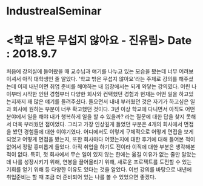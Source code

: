 # IndustrealSeminar

# <학교 밖은 무섭지 않아요 - 진유림>              Date : 2018.9.7

 
 처음에 강의실에 들어왔을 때 교수님과 얘기를 나누고 있는 모습을 봤는데 너무 어려보이셔서 아직 대학생인 줄 알았다. 
'학교 밖은 무섭지 않아요'라는 주제로 강의를 해주셨는데 이제 내년이면 취업 준비를 해야하는 내 입장에서는 되게 와닿는 강의였다. 
어린 나이부터 시작한 인턴 경험부터 다양한 회사와 컨택했던 경험과 현재는 어떤 일을 하고있는지까지 꽤 많은 얘기를 들려주셨다.
들으면서 내내 부러웠던 것은 자기가 하고싶은 일과 회사에 원하는 부분이 너무 확고했던 것이다. 3년 이상 학교에 다니면서 아직도 
어떤 분야에서 일을 해야 내가 행복하게 일을 할 수 있을까? 라는 질문에 대한 답을 찾지 못해서 더욱 부러웠던 점이었다. 
그리고 가장 인상깊게 들었던 부분은 4개의 회사에서 면접을 봤던 경험들에 대한 이야기였다. 어디에서도 이렇게 구체적으로
어떻게 면접을 보게 되었고 어떻게 면접을 봤는지, 또한 회사마다 어땠는지에 대한 후기에 대해 들어본 적이 없어서 정말 흥미롭게 들었다.
아직 취업을 하기도 전이라 이직에 대한 부분은 생각해본 적이 없다. 특히, 첫 회사에서 무슨 일이 있지 않는 한에는 옮길 이유가 없는 줄만 알았는데
나를 성장시키기 위해, 연봉을 끌어올리기 위해, 새로운 프로젝트를 도전할 수 있는 기회를 얻기 위해 등 다양한 이유도 있다는 것을 알았다.
이번 강의를 바탕으로 내년에 취업준비는 할 때 조금 더 준비되어 있는 나를 볼 수 있었으면 좋겠다.
